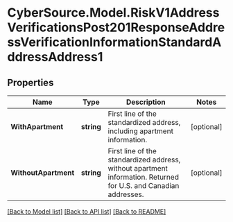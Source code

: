 # CyberSource.Model.RiskV1AddressVerificationsPost201ResponseAddressVerificationInformationStandardAddressAddress1
## Properties

Name | Type | Description | Notes
------------ | ------------- | ------------- | -------------
**WithApartment** | **string** | First line of the standardized address, including apartment information. | [optional] 
**WithoutApartment** | **string** | First line of the standardized address, without apartment information. Returned for U.S. and Canadian addresses.  | [optional] 

[[Back to Model list]](../README.md#documentation-for-models) [[Back to API list]](../README.md#documentation-for-api-endpoints) [[Back to README]](../README.md)

